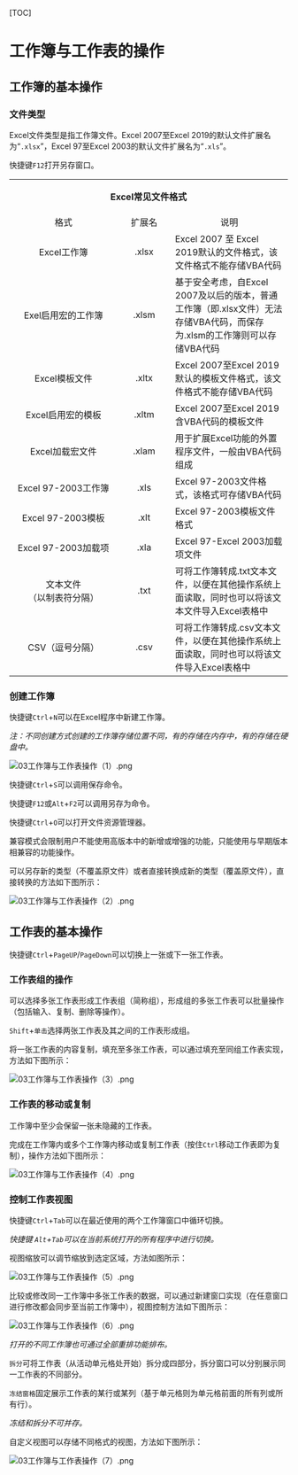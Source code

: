 [TOC]

# 工作簿与工作表的操作

## 工作簿的基本操作

### 文件类型

Excel文件类型是指工作簿文件。Excel 2007至Excel 2019的默认文件扩展名为“`.xlsx`”，Excel 97至Excel 2003的默认文件扩展名为“`.xls`”。

快捷键`F12`打开另存窗口。
<div class="center">
    <table>
       <tr>
           <td colspan="3"><p align="center"><b>Excel常见文件格式</b></p></td>
        </tr>
       <tr>
           <td width="180px" align="center">格式</td>
           <td width="80px" align="center">扩展名</td>
           <td align="center">说明</td>
       </tr>
       <tr>
           <td align="center">Excel工作簿</td>
           <td align="center">.xlsx</td>
           <td align="left">Excel 2007 至 Excel 2019默认的文件格式，该文件格式不能存储VBA代码</td>
        </tr>
        <tr>
           <td align="center">Exel启用宏的工作簿</td>
           <td align="center">.xlsm</td>
           <td align="left">基于安全考虑，自Excel 2007及以后的版本，普通工作簿（即.xlsx文件）无法存储VBA代码，而保存为.xlsm的工作簿则可以存储VBA代码</td>
        </tr>
        <tr>
           <td align="center">Excel模板文件</td>
           <td align="center">.xltx</td>
           <td align="left">Excel 2007至Excel 2019默认的模板文件格式，该文件格式不能存储VBA代码</td>
        </tr>
        <tr>
           <td align="center">Excel启用宏的模板</td>
           <td align="center">.xltm</td>
           <td align="left">Excel 2007至Excel 2019含VBA代码的模板文件</td>
        </tr>
        <tr>
           <td align="center">Excel加载宏文件</td>
           <td align="center">.xlam</td>
           <td align="left">用于扩展Excel功能的外置程序文件，一般由VBA代码组成</td>
        </tr>
        <tr>
           <td align="center">Excel 97-2003工作簿</td>
           <td align="center">.xls</td>
           <td align="left">Excel 97-2003文件格式，该格式可存储VBA代码</td>
        </tr>
        <tr>
           <td align="center">Excel 97-2003模板</td>
           <td align="center">.xlt</td>
           <td align="left">Excel 97-2003模板文件格式</td>
        </tr>
        <tr>
           <td align="center">Excel 97-2003加载项</td>
           <td align="center">.xla</td>
           <td align="left">Excel 97-Excel 2003加载项文件</td>
        </tr>
        <tr>
           <td align="center">文本文件<br>（以制表符分隔）</td>
           <td align="center">.txt</td>
           <td align="left">可将工作簿转成.txt文本文件，以便在其他操作系统上面读取，同时也可以将该文本文件导入Excel表格中</td>
        </tr>
        <tr>
           <td align="center">CSV（逗号分隔）</td>
           <td align="center">.csv</td>
           <td align="left">可将工作簿转成.csv文本文件，以便在其他操作系统上面读取，同时也可以将该文件导入Excel表格中</td>
        </tr>
    </table>
</div>

### 创建工作簿

快捷键`Ctrl`+`N`可以在Excel程序中新建工作簿。

*注：不同创建方式创建的工作簿存储位置不同，有的存储在内存中，有的存储在硬盘中。*

![03工作簿与工作表操作（1）.png](https://github.com/1024-Bytes/MSoffice/blob/Msoffice/03%E5%B7%A5%E4%BD%9C%E7%B0%BF%E4%B8%8E%E5%B7%A5%E4%BD%9C%E8%A1%A8%E6%93%8D%E4%BD%9C%EF%BC%881%EF%BC%89.png?raw=true)

快捷键`Ctrl`+`S`可以调用保存命令。

快捷键`F12`或`Alt`+`F2`可以调用另存为命令。

快捷键`Ctrl`+`O`可以打开文件资源管理器。

兼容模式会限制用户不能使用高版本中的新增或增强的功能，只能使用与早期版本相兼容的功能操作。

可以另存新的类型（不覆盖原文件）或者直接转换成新的类型（覆盖原文件），直接转换的方法如下图所示：

![03工作簿与工作表操作（2）.png](https://github.com/1024-Bytes/MSoffice/blob/Msoffice/03%E5%B7%A5%E4%BD%9C%E7%B0%BF%E4%B8%8E%E5%B7%A5%E4%BD%9C%E8%A1%A8%E6%93%8D%E4%BD%9C%EF%BC%882%EF%BC%89.png?raw=true)

## 工作表的基本操作

快捷键`Ctrl`+`PageUP`/`PageDown`可以切换上一张或下一张工作表。

### 工作表组的操作

可以选择多张工作表形成工作表组（简称组），形成组的多张工作表可以批量操作（包括输入、复制、删除等操作）。

`Shift`+`单击`选择两张工作表及其之间的工作表形成组。

将一张工作表的内容复制，填充至多张工作表，可以通过填充至同组工作表实现，方法如下图所示：

![03工作簿与工作表操作（3）.png](https://github.com/1024-Bytes/MSoffice/blob/Msoffice/03%E5%B7%A5%E4%BD%9C%E7%B0%BF%E4%B8%8E%E5%B7%A5%E4%BD%9C%E8%A1%A8%E6%93%8D%E4%BD%9C%EF%BC%883%EF%BC%89.png?raw=true)

### 工作表的移动或复制

工作簿中至少会保留一张未隐藏的工作表。

完成在工作簿内或多个工作簿内移动或复制工作表（按住`Ctrl`移动工作表即为复制），操作方法如下图所示：

![03工作簿与工作表操作（4）.png](https://github.com/1024-Bytes/MSoffice/blob/Msoffice/03%E5%B7%A5%E4%BD%9C%E7%B0%BF%E4%B8%8E%E5%B7%A5%E4%BD%9C%E8%A1%A8%E6%93%8D%E4%BD%9C%EF%BC%884%EF%BC%89.png?raw=true)

### 控制工作表视图

快捷键`Ctrl`+`Tab`可以在最近使用的两个工作簿窗口中循环切换。

*快捷键 `Alt`+`Tab`可以在当前系统打开的所有程序中进行切换。*

视图缩放可以调节缩放到选定区域，方法如图所示：

![03工作簿与工作表操作（5）.png](https://github.com/1024-Bytes/MSoffice/blob/Msoffice/03%E5%B7%A5%E4%BD%9C%E7%B0%BF%E4%B8%8E%E5%B7%A5%E4%BD%9C%E8%A1%A8%E6%93%8D%E4%BD%9C%EF%BC%885%EF%BC%89.png?raw=true)

比较或修改同一工作簿中多张工作表的数据，可以通过新建窗口实现（在任意窗口进行修改都会同步至当前工作簿中），视图控制方法如下图所示：

![03工作簿与工作表操作（6）.png](https://github.com/1024-Bytes/MSoffice/blob/Msoffice/03%E5%B7%A5%E4%BD%9C%E7%B0%BF%E4%B8%8E%E5%B7%A5%E4%BD%9C%E8%A1%A8%E6%93%8D%E4%BD%9C%EF%BC%886%EF%BC%89.png?raw=true)

*打开的不同工作簿也可通过全部重排功能排布。*

`拆分`可将工作表（从活动单元格处开始）拆分成四部分，拆分窗口可以分别展示同一工作表的不同部分。

`冻结窗格`固定展示工作表的某行或某列（基于单元格则为单元格前面的所有列或所有行）。

*冻结和拆分不可并存。*

自定义视图可以存储不同格式的视图，方法如下图所示：

![03工作簿与工作表操作（7）.png](https://github.com/1024-Bytes/MSoffice/blob/Msoffice/03%E5%B7%A5%E4%BD%9C%E7%B0%BF%E4%B8%8E%E5%B7%A5%E4%BD%9C%E8%A1%A8%E6%93%8D%E4%BD%9C%EF%BC%887%EF%BC%89.png?raw=true)
